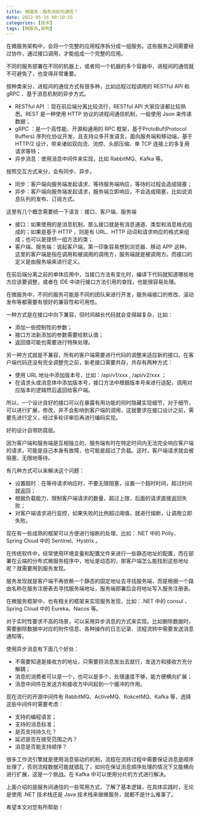```yaml
---
title: 微服务：服务间如何通信？
date: 2022-05-16 08:10:55
categories: [技术]
tags: [微服务,架构]
---
```


在微服务架构中，会将一个完整的应用程序拆分成一组服务。这些服务之间需要经过协作，通过接口调用，才能组成一个完整的应用。

不同的服务部署在不同的机器上，或者同一个机器的多个容器中，进程间的通信就不可避免了，也变得非常重要。

<!--more-->

按种类来分，进程间的通信方式有很多种，比如远程过程调用的 RESTful API 和 gRPC 、基于消息机制的异步方式。

* RESTful API ：现在前后端分离比较流行，RESTful API 大家应该都比较熟悉。REST 是一种使用 HTTP 协议的进程间通信机制，一般使用 Json 来传递数据；
* gRPC ：是一个高性能、开源和通用的 RPC 框架，基于ProtoBuf(Protocol Buffers) 序列化协议开发，且支持众多开发语言。面向服务端和移动端，基于 HTTP/2 设计，带来诸如双向流、流控、头部压缩、单 TCP 连接上的多复用请求等特；
* 异步消息：使用消息中间件来实现，比如 RabbitMQ、Kafka 等。

按照交互方式来分，会有同步、异步。

* 同步：客户端向服务端发起请求、等待服务端响应，等待的过程会造成阻塞；
* 异步：客户端向服务端发起请求，服务端立即响应，不会造成阻塞，比如说消息队列的发布、订阅方式。

这里有几个概念需要统一下语言：接口、客户端、服务端

* 接口：如果使用的是消息机制，那么接口就是有消息通道、类型和消息格式组成的；如果是基于 HTTP ，则是有 URL、HTTP 动词和请求响应的格式来组成；也可以是提供一组方法的类；
* 客户端、服务端：说起客户端，第一印象容易想到浏览器、移动 APP 这种，这里的客户端是指在调用和被调用的调用方，服务端就是被调用方。而接口的定义是由服务端来进行定义。

在前后端分离之前的单体应用中，当接口方法有变化时，编译下代码就知道哪些地方应该要调整，或者在 IDE 中进行接口方法引用的查找，也能很容易处理。

在微服务中，不同的服务可能是不同的团队来进行开发，服务端接口的修改、滚动发布等都需要有很好的兼容性和可用性。

一种方式是在接口中向下兼容，但时间越长代码就会变得越复杂，比如：

* 添加一些控制性的参数；
* 接口方法新添加的参数需要给默认值；
* 返回值可能也需要进行特殊处理。

另一种方式就是不兼容，所有的客户端需要进行代码的调整来适应新的接口。在客户端代码还没有完全调整完之前，新老接口需要共存，共存有两种方式：

* 使用 URL 地址中添加版本号，比如：/api/v1/xxx , /api/v2/xxx ；
* 在请求头或消息体中添加版本号，接口方法中根据版本号来进行适配，调用对应版本的逻辑然后返回给客户端。

所以，一个设计良好的接口可以在暴露有用功能的同时隐藏实现细节，对于细节，可以进行扩展，修改，并不会影响到客户端的调用，这就要求在接口设计之前，需要先进行定义，经过多轮评审后再进行编码实现。

好的设计自带防腐层。

因为客户端和服务端是互相独立的，服务端有时在特定时间内无法完全响应客户端的请求，可能是自己本身有故障，也可能是超过了负载。这时，客户端请求就会被阻塞，无限地等待。

有几种方式可以来解决这个问题：

* 设置超时：在等待请求响应时，不要无限阻塞，设置一个超时时间，超过时间就返回；
* 根据负载能力，限制客户端请求的数量，超过上限，后面的请求直接返回失败；
* 对客户端请求进行监控，如果失败的比例超过阈值，就进行熔断，让调用立即失败。

现在有一些成熟的框架可以方便进行熔断的处理，比如：.NET 中的 Polly、Spring Cloud 中的 Sentinel、Hystrix  。

在传统软件中，经常使用环境变量和配置文件来进行一些静态地址的配置，而在部署在云端的分布式微服务程序中，地址是动态的，那客户端怎么能找到这些地址呢？就需要用到服务发现。

服务发现就是客户端不再依赖一个静态的固定地址去寻找服务端，而是根据一个路由名称在服务注册表去寻找服务端地址，服务端部署后会将地址写入服务注册表。

在微服务框架中，也有相关的框架来实现服务发现，比如：.NET 中的 consul 、Spring Cloud 中的 Eureka、Nacos 等。

对于实时性要求不高的场景，可以采用异步消息的方式来实现。比如删除数据时，需要删除数据中对应的附件信息、各种操作的日志记录、流程流转中需要发送消息通知等。

使用异步消息有下面几个好处：

* 不需要知道是接收方的地址，只需要将消息发出去就行，发送方和接收方充分解耦；
* 消息的消费者可以是一个，也可以是多个，处理速度不够，能方便横向扩展；
* 消息中间件在发送方和接收方中间起到一个缓冲的作用。

现在流行的开源中间件有 RabbitMQ、ActiveMQ、RokcetMQ、Kafka 等，选择这些中间件时需要考虑：

* 支持的编程语言；
* 支持的消息标准；
* 是否支持持久化？
* 延迟是否在接受范围之内？
* 消息是否能支持顺序？

很多工作流引擎就是使用消息驱动的机制，流程在流转过程中需要保证消息是顺序处理了，否则流程数据可能就错乱了，如何在保证消息顺序处理的情况下又能横向进行扩展，这是一个挑战。在 Kafka 中可以使用分片的方式进行解决。

上面介绍的是服务间通信的一些常用方式，了解了基本逻辑，在具体实践时，无论是使用 .NET 技术栈还是 Java 技术栈来做微服务，就都不是什么难事了。

希望本文对您有所帮助！
